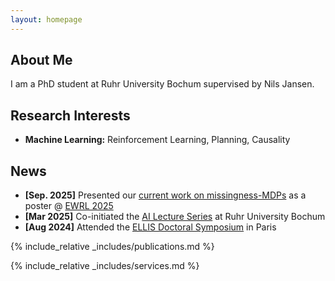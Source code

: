 ```yaml
---
layout: homepage
---
```


## About Me

I am a PhD student at Ruhr University Bochum supervised by Nils Jansen.

## Research Interests

- **Machine Learning:** Reinforcement Learning, Planning, Causality

## News

- **[Sep. 2025]** Presented our [current work on missingness-MDPs](https://openreview.net/forum?id=TitmKQCIw0) as a poster @ [EWRL 2025](https://euro-workshop-on-reinforcement-learning.github.io/ewrl18/)
- **[Mar 2025]** Co-initiated the [AI Lecture Series](https://informatik.rub.de/ai-lecture-series/) at Ruhr University Bochum
- **[Aug 2024]** Attended the [ELLIS Doctoral Symposium](https://eds2024.github.io/) in Paris

{% include_relative _includes/publications.md %}

{% include_relative _includes/services.md %}
